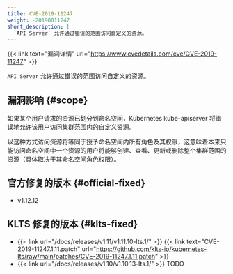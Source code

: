 ```yaml
---
title: CVE-2019-11247
weight: -20190011247
short_description: |
  `API Server` 允许通过错误的范围访问自定义的资源。
---
```


{{< link text="漏洞详情" url="https://www.cvedetails.com/cve/CVE-2019-11247" >}}

`API Server` 允许通过错误的范围访问自定义的资源。

## 漏洞影响 {#scope}

如果某个用户请求的资源已划分到命名空间，Kubernetes kube-apiserver 将错误地允许该用户访问集群范围内的自定义资源。


以这种方式访问资源将等同于授予命名空间内所有角色及其权限，这意味着本来只能访问命名空间中一个资源的用户将能够创建、查看、更新或删除整个集群范围的资源（具体取决于其命名空间角色权限）。

## 官方修复的版本 {#official-fixed}

- v1.12.12

## KLTS 修复的版本 {#klts-fixed}

- {{< link url="/docs/releases/v1.11/v1.11.10-lts.1/" >}} {{< link text="CVE-2019-11247.1.11.patch" url="https://github.com/klts-io/kubernetes-lts/raw/main/patches/CVE-2019-11247.1.11.patch" >}}
- {{< link url="/docs/releases/v1.10/v1.10.13-lts.1/" >}} TODO
